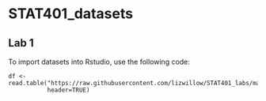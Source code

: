# STAT401_datasets

## Lab 1
To import datasets into Rstudio, use the following code:

```
df <- read.table("https://raw.githubusercontent.com/lizwillow/STAT401_labs/main/datasets/bigmatrix.dat", 
           header=TRUE)
```
